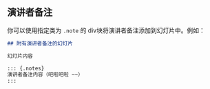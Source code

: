 ## 演讲者备注

你可以使用指定类为 `.note` 的 div块将演讲者备注添加到幻灯片中。例如：

```{.markdown code-preview="/readings/revealjs/examples/slide-with-speaker-notes.qmd"}
## 附有演讲者备注的幻灯片

幻灯片内容

::: {.notes}
演讲者备注内容（吧啦吧啦 ~~）
:::
```
